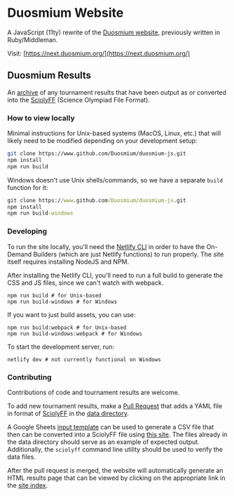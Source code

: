 # Duosmium Website

A JavaScript (11ty) rewrite of the [Duosmium website](https://www.github.com/Duosmium/duosmium), previously written in Ruby/Middleman.

Visit: [https://next.duosmium.org/](https://next.duosmium.org/)

## Duosmium Results

An [archive](https://next.duosmium.org/results/) of any tournament results
that have been output as or converted into the
[SciolyFF](https://github.com/duosmium/sciolyff-js) (Science Olympiad File Format).

### How to view locally

Minimal instructions for Unix-based systems (MacOS, Linux, etc.) that will likely need to be modified depending on your
development setup:

```sh
git clone https://www.github.com/Duosmium/duosmium-js.git
npm install
npm run build
```

Windows doesn't use Unix shells/commands, so we have a separate `build` function for it:

```cmd
git clone https://www.github.com/Duosmium/duosmium-js.git
npm install
npm run build-windows
```

### Developing

To run the site locally, you'll need the [Netlify CLI](https://docs.netlify.com/cli/get-started/) in order to have the On-Demand Builders (which are just Netlify functions) to run properly. The site itself requires installing NodeJS and NPM.

After installing the Netlify CLI, you'll need to run a full build to generate the CSS and JS files, since we can't watch with webpack.

```
npm run build # for Unix-based
npm run build-windows # for Windows
```

If you want to just build assets, you can use:

```
npm run build:webpack # for Unix-based
npm run build-windows:webpack # for Windows
```

To start the development server, run:

```
netlify dev # not currently functional on Windows
```

### Contributing

Contributions of code and tournament results are welcome.

To add new tournament results, make a [Pull
Request](https://help.github.com/en/articles/creating-a-pull-request) that adds
a YAML file in format of [SciolyFF](https://www.github.com/duosmium/sciolyff) in the
[data directory](/data).

A Google Sheets [input template](https://www.duosmium.org/input-template)
can be used to generate a CSV file that then can be converted into a SciolyFF
file using [this site](https://convert.duosmium.org). The files
already in the data directory should serve as an example of expected output.
Additionally, the `sciolyff` command line utility should be used to verify the
data files.

After the pull request is merged, the website will automatically generate an
HTML results page that can be viewed by clicking on the appropriate link in the
[site index](https://next.duosmium.org/results/).
